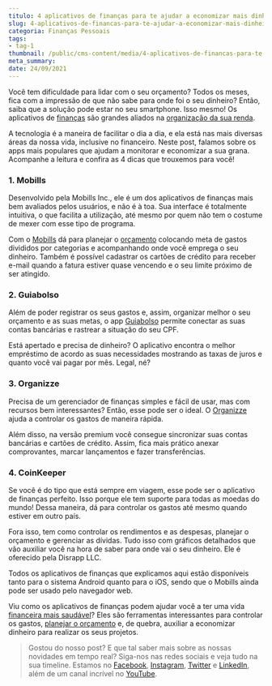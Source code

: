 ```yaml
---
titulo: 4 aplicativos de finanças para te ajudar a economizar mais dinheiro
slug: 4-aplicativos-de-financas-para-te-ajudar-a-economizar-mais-dinheiro
categoria: Finanças Pessoais
tags:
- tag-1
thumbnail: /public/cms-content/media/4-aplicativos-de-financas-para-te-ajudar-a-economizar-mais-dinheiro.jpg
meta_summary: 
date: 24/09/2021
---
```

Você tem dificuldade para lidar com o seu orçamento? Todos os meses, fica com a impressão de que não sabe para onde foi o seu dinheiro? Então, saiba que a solução pode estar no seu smartphone. Isso mesmo! Os aplicativos de [finanças](https://www.embracon.com.br/blog/planejamento-financeiro-um-guia-para-as-financas-nao-sairem-de-controle) são grandes aliados na [organização da sua renda](https://www.embracon.com.br/blog/7-dicas-para-comecar-a-sua-organizacao-financeira).

A tecnologia é a maneira de facilitar o dia a dia, e ela está nas mais diversas áreas da nossa vida, inclusive no financeiro. Neste post, falamos sobre os apps mais populares que ajudam a monitorar e economizar a sua grana. Acompanhe a leitura e confira as 4 dicas que trouxemos para você!

### 1. Mobills

Desenvolvido pela Mobills Inc., ele é um dos aplicativos de finanças mais bem avaliados pelos usuários, e não é à toa. Sua interface é totalmente intuitiva, o que facilita a utilização, até mesmo por quem não tem o costume de mexer com esse tipo de programa.

Com o [Mobills](https://www.mobills.com.br/) dá para planejar o [orçamento](https://www.embracon.com.br/blog/aprenda-como-montar-um-orcamento-familiar-em-5-passos) colocando meta de gastos divididos por categorias e acompanhando onde você emprega o seu dinheiro. Também é possível cadastrar os cartões de crédito para receber e-mail quando a fatura estiver quase vencendo e o seu limite próximo de ser atingido.

### 2. Guiabolso

Além de poder registrar os seus gastos e, assim, organizar melhor o seu orçamento e as suas metas, o app [Guiabolso](https://www.guiabolso.com.br/) permite conectar as suas contas bancárias e rastrear a situação do seu CPF.

Está apertado e precisa de dinheiro? O aplicativo encontra o melhor empréstimo de acordo as suas necessidades mostrando as taxas de juros e quanto você vai pagar por mês. Legal, né?

### 3. Organizze

Precisa de um gerenciador de finanças simples e fácil de usar, mas com recursos bem interessantes? Então, esse pode ser o ideal. O [Organizze](https://www.organizze.com.br/) ajuda a controlar os gastos de maneira rápida.

Além disso, na versão premium você consegue sincronizar suas contas bancárias e cartões de crédito. Assim, fica mais prático anexar comprovantes, marcar lançamentos e fazer transferências.

### 4. CoinKeeper

Se você é do tipo que está sempre em viagem, esse pode ser o aplicativo de finanças perfeito. Isso porque ele tem suporte para todas as moedas do mundo! Dessa maneira, dá para controlar os gastos até mesmo quando estiver em outro país.

Fora isso, tem como controlar os rendimentos e as despesas, planejar o orçamento e gerenciar as dívidas. Tudo isso com gráficos detalhados que vão auxiliar você na hora de saber para onde vai o seu dinheiro. Ele é oferecido pela Disrapp LLC.

Todos os aplicativos de finanças que explicamos aqui estão disponíveis tanto para o sistema Android quanto para o iOS, sendo que o Mobills ainda pode ser usado pelo navegador web.

Viu como os aplicativos de finanças podem ajudar você a ter uma vida [financeira mais saudável](https://www.embracon.com.br/blog/planeje-sua-vida-financeira-e-fique-sempre-no-azul)? Eles são ferramentas interessantes para controlar os gastos, [planejar o orçamento](https://www.embracon.com.br/blog/planejamento-financeiro-um-guia-para-as-financas-nao-sairem-de-controle) e, de quebra, auxiliar a economizar dinheiro para realizar os seus projetos.

> Gostou do nosso post? E que tal saber mais sobre as nossas novidades em tempo real? Siga-nos nas redes sociais e veja tudo na sua timeline. Estamos no [Facebook](https://www.facebook.com/embracon/), [Instagram](https://www.instagram.com/embraconoficial/), [Twitter](https://twitter.com/embracon) e [LinkedIn](https://www.linkedin.com/company/1018875/), além de um canal incrível no [YouTube](https://www.youtube.com/channel/UCL-Y0mv9zc73Iek48NLUBzQ).
